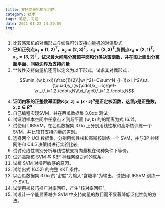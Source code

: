 ```yaml
---
title: 支持向量机相关习题
category: 技术
tags: 笔记, 习题
date: 2021-01-22 14:29:09
img:
---
```


1. 比较感知机的对偶形式与线性可分支持向量机的对偶形式
2. **已知正例点$x_1=(1,2)^T$，$x_2=(2,3)^T$，$x_3=(3,3)^T$,负例点$x_4=(2,1)^T$，$x_5=(3,2)^T$，试求最大间隔分离超平面和分类决策函数，并在图上画出分离超平面、间隔边界及支持向量**
3. **线性支持向量机还可以定义为以下形式，试求其对偶形式：

$$\min_{w,b,\xi}{\frac{1}{2}\|w\|^2}+C\sum^N_{i=1}\xi_i^2\\s.t.{\quad}y_i(w{\cdot}x_i+b)\ge1-\xi_i,\,i=1,2,\cdots,N\\\xi_i\ge0,\,i=1,2,\cdots,N$$

4. **证明内积的正整数幂函数$K(x,z)=(x{\cdot}z)^p$是正定核函数，这里$p$是正整数，$x,z{\in}R^n$**
5. 自己编程实现SVM，并在西瓜数据集 3.0αα 测试。
6. 试证明样本空间中任意点 $x$ 到超平面 $(w,b)$ 的的距离为式 (6.2)。
7. 试使用 LIBSVM，在西瓜数据集 3.0α 上分别用线性核和高斯核训练一个 SVM，并比较其支持向量的差别。
8. 选择两个 UCI 数据集，分别用线性核和高斯核训练一个 SVM，并与BP 神经网络和 C4.5 决策树进行实验比较
9. 试讨论线性判别分析与线性核支持向量机在何种条件下等价。
10. 试述高斯核 SVM 与 RBF 神经网络之间的联系。
11. 试析 SVM 对噪声敏感的原因。
12. 试给出式 (6.52) 的完整 KKT 条件。
13. 以西瓜数据集 3.0α 的"密度"为输入"含糖率"为输出，试使用LIBSVM 训练一个 SVR。
14. 试使用核技巧推广对率回归，产生"核对率回归"。
15. 试设计一个能显著减少 SVM 中支持向量的数目而不显著降低泛化性能的方法。
